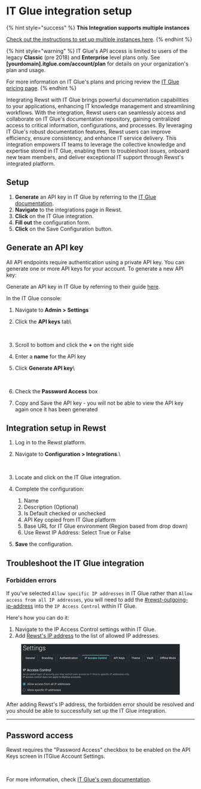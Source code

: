 # IT Glue integration setup

{% hint style="success" %}
**This Integration supports multiple instances**

[Check out the instructions to set up multiple instances here](../../../multi-instance-integration/multi-instance-integration-setup.md).
{% endhint %}

{% hint style="warning" %}
IT Glue's API access is limited to users of the legacy **Classic** (pre 2018) and **Enterprise** level plans only. See **\[yourdomain].itglue.com/account/plan** for details on your organization's plan and usage.

For more information on IT Glue's plans and pricing review the [IT Glue pricing page](https://www.itglue.com/pricing/).
{% endhint %}

Integrating Rewst with IT Glue brings powerful documentation capabilities to your applications, enhancing IT knowledge management and streamlining workflows. With the integration, Rewst users can seamlessly access and collaborate on IT Glue's documentation repository, gaining centralized access to critical information, configurations, and processes. By leveraging IT Glue's robust documentation features, Rewst users can improve efficiency, ensure consistency, and enhance IT service delivery. This integration empowers IT teams to leverage the collective knowledge and expertise stored in IT Glue, enabling them to troubleshoot issues, onboard new team members, and deliver exceptional IT support through Rewst's integrated platform.

## Setup

1. **Generate** an API key in IT Glue by referring to the [IT Glue documentation](https://helpdesk.kaseya.com/hc/en-gb/articles/4407484149265-Getting-started-with-the-IT-Glue-API).
2. **Navigate** to the integrations page in Rewst.
3. **Click** on the IT Glue integration.
4. **Fill out** the configuration form.
5. **Click** on the Save Configuration button.

## Generate an API key

All API endpoints require authentication using a private API key. You can generate one or more API keys for your account. To generate a new API key:

Generate an API key in IT Glue by referring to their guide [here](https://help.itglue.kaseya.com/help/Content/1-admin/it-glue-api/getting-started-with-the-it-glue-api.html?cshid=1038).

In the IT Glue console:

1. Navigate to **Admin > Settings**
2.  Click the **API keys** tab\


    <figure><img src="../../../../../.gitbook/assets/Screenshot 2025-01-28 at 6.30.03 PM.png" alt=""><figcaption></figcaption></figure>
3. Scroll to bottom and click the **+** on the right side
4. Enter a **name** for the API key
5.  Click **Generate API key**\


    <figure><img src="../../../../../.gitbook/assets/Screenshot 2025-01-28 at 6.30.43 PM.png" alt=""><figcaption></figcaption></figure>
6. Check the **Password Access** box
7. Copy and Save the API key - you will not be able to view the API key again once it has been generated



## Integration setup in Rewst

1. Log in to the Rewst platform.
2.  Navigate to **Configuration > Integrations**.\


    <figure><img src="../../../../../.gitbook/assets/Screenshot 2025-01-28 at 6.26.06 PM.png" alt=""><figcaption></figcaption></figure>
3. Locate and click on the IT Glue integration.
4. Complete the configuration:
   1. Name
   2. Description (Optional)
   3. Is Default checked or unchecked
   4. API Key copied from IT Glue platform
   5. Base URL for IT Glue environment (Region based from drop down)
   6. Use Rewst IP Address: Select True or False
5. **Save** the configuration.

## Troubleshoot the IT Glue integration

### Forbidden errors

If you've selected `Allow specific IP addresses` in IT Glue rather than `Allow access from all IP addresses`, you will need to add the [#rewst-outgoing-ip-address](../../../../../security/security-policy.md#rewst-outgoing-ip-address "mention") into the `IP Access Control` within IT Glue.

Here's how you can do it:

1. Navigate to the IP Access Control settings within IT Glue.
2. Add [Rewst's IP address](../../../../../security/security-policy.md#rewst-outgoing-ip-address) to the list of allowed IP addresses.

<figure><img src="../../../../../.gitbook/assets/image (1) (1).png" alt=""><figcaption></figcaption></figure>

After adding Rewst's IP address, the forbidden error should be resolved and you should be able to successfully set up the IT Glue integration.

***

## Password access

Rewst requires the "Password Access" checkbox to be enabled on the API Keys screen in ITGlue Account Settings.

<figure><img src="../../../../../.gitbook/assets/it-glue-least-privledged-access.png" alt=""><figcaption></figcaption></figure>

For more information, check [IT Glue's own documentation](https://api.itglue.com/developer/).

